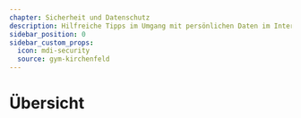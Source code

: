 ```yaml
---
chapter: Sicherheit und Datenschutz
description: Hilfreiche Tipps im Umgang mit persönlichen Daten im Internet
sidebar_position: 0
sidebar_custom_props:
  icon: mdi-security
  source: gym-kirchenfeld
---
```


# Übersicht



<FeatureCategories />

